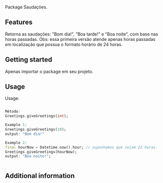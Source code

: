 <!--
This README describes the package. If you publish this package to pub.dev,
this README's contents appear on the landing page for your package.

For information about how to write a good package README, see the guide for
[writing package pages](https://dart.dev/guides/libraries/writing-package-pages).

For general information about developing packages, see the Dart guide for
[creating packages](https://dart.dev/guides/libraries/create-library-packages)
and the Flutter guide for
[developing packages and plugins](https://flutter.dev/developing-packages).
-->

Package Saudações.

## Features

Retorna as saudações: "Bom dia!", "Boa tarde!" e "Boa noite", com base nas horas passadas.
Obs: essa primeira versão atende apenas horas passadas em localização que possua o formato horário de 24 horas.

## Getting started

Apenas importar o package em seu projeto.

## Usage

Usage:

```dart

Método:
Greetings.giveGreetings(int);

Example 1:
Greetings.giveGreetings(10);
output: "Bom dia!"

Example 2:
final hourNow = Datetime.now().hour; // suponhamos que sejam 22 horas.
Greetings.giveGreetings(hourNow);
output: "Boa noite!";



```

## Additional information


